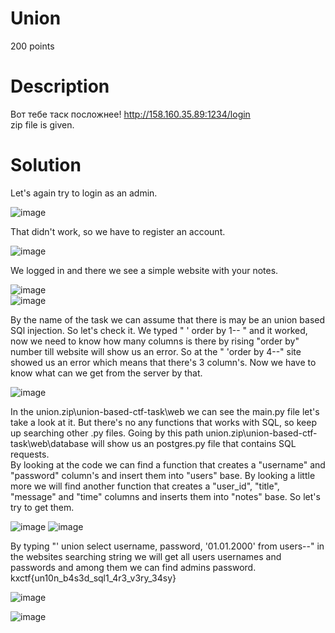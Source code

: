 # Union
200 points
# Description
Вот тебе таск посложнее! http://158.160.35.89:1234/login <br />
zip file is given.
# Solution
Let's again try to login as an admin.

![image](https://github.com/danzyxd/CTFs/assets/144260597/d2205728-47c6-49ac-a231-fed9026baef5)

That didn't work, so we have to register an account.

![image](https://github.com/danzyxd/CTFs/assets/144260597/f3719621-3019-4991-b767-c36d7cc2b8eb)
 
 We logged in and there we see a simple website with your notes.

 ![image](https://github.com/danzyxd/CTFs/assets/144260597/d1b219c2-2690-4948-b714-85fb78c6d74f) <br />
 ![image](https://github.com/danzyxd/CTFs/assets/144260597/533eaa44-3c08-4f83-ac89-aeae8be16e26)

By the name of the task we can assume that there is may be an union based SQl injection. So let's check it. We typed " ' order by 1-- " and it worked, now we need to know how many columns is there by rising "order by" number till website will show us an error.
So at the " 'order by 4--" site showed us an error which means that there's 3 column's. Now we have to know what can we get from the server by that.

![image](https://github.com/danzyxd/CTFs/assets/144260597/7f710f5e-17da-4f91-b41f-c866c418deb5)

In the union.zip\union-based-ctf-task\web we can see the main.py file let's take a look at it. But there's no any functions that works with SQL, so keep up searching other .py files. Going by this path union.zip\union-based-ctf-task\web\database will show us an postgres.py file that contains SQL requests. <br />
By looking at the code we can find a function that creates a "username" and "password" column's and insert them into "users" base. By looking a little more we will find another function that creates a "user_id", "title", "message" and "time" columns and inserts them into "notes" base. So let's try to get them.

![image](https://github.com/danzyxd/CTFs/assets/144260597/ba2d490a-c0e2-4aa6-89e6-c486ce02a316)
![image](https://github.com/danzyxd/CTFs/assets/144260597/86de5020-c943-411a-9304-dfc44bcd4bbd)

By typing "' union select username, password, '01.01.2000' from users--" in the websites searching string we will get all users usernames and passwords and among them we can find admins password. kxctf{un10n_b4s3d_sql1_4r3_v3ry_34sy}

![image](https://github.com/danzyxd/CTFs/assets/144260597/dfe4c799-c937-48f8-a542-69d14fceae1d)

![image](https://github.com/danzyxd/CTFs/assets/144260597/f0a4eace-eb43-4676-9c02-09886be93817)
